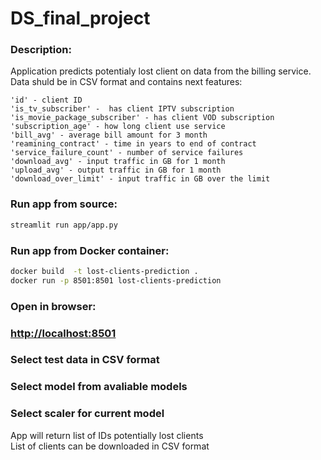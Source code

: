 # DS_final_project
### Description:
Application predicts potentialy lost client on data from the billing service.  
Data shuld be in CSV format and contains next features:
```text
'id' - client ID
'is_tv_subscriber' -  has client IPTV subscription
'is_movie_package_subscriber' - has client VOD subscription
'subscription_age' - how long client use service
'bill_avg' - average bill amount for 3 month
'reamining_contract' - time in years to end of contract
'service_failure_count' - number of service failures
'download_avg' - input traffic in GB for 1 month
'upload_avg' - output traffic in GB for 1 month
'download_over_limit' - input traffic in GB over the limit
```
### Run app from source:
```bash
streamlit run app/app.py
```
### Run app from Docker container:
```bash
docker build  -t lost-clients-prediction . 
docker run -p 8501:8501 lost-clients-prediction
```
### Open in browser:
### <http://localhost:8501>

### Select test data in CSV format
### Select model from avaliable models
### Select scaler for current model

App will return list of IDs potentially lost clients  
List of clients can be downloaded in CSV format